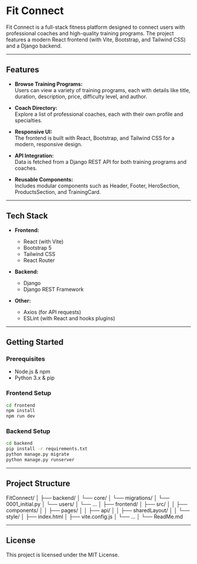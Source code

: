 # Fit Connect

Fit Connect is a full-stack fitness platform designed to connect users with professional coaches and high-quality training programs. The project features a modern React frontend (with Vite, Bootstrap, and Tailwind CSS) and a Django backend.

---

## Features

- **Browse Training Programs:**  
  Users can view a variety of training programs, each with details like title, duration, description, price, difficulty level, and author.

- **Coach Directory:**  
  Explore a list of professional coaches, each with their own profile and specialties.

- **Responsive UI:**  
  The frontend is built with React, Bootstrap, and Tailwind CSS for a modern, responsive design.

- **API Integration:**  
  Data is fetched from a Django REST API for both training programs and coaches.

- **Reusable Components:**  
  Includes modular components such as Header, Footer, HeroSection, ProductsSection, and TrainingCard.

---

## Tech Stack

- **Frontend:**  
  - React (with Vite)
  - Bootstrap 5
  - Tailwind CSS
  - React Router

- **Backend:**  
  - Django
  - Django REST Framework

- **Other:**  
  - Axios (for API requests)
  - ESLint (with React and hooks plugins)

---

## Getting Started

### Prerequisites

- Node.js & npm
- Python 3.x & pip

### Frontend Setup

```bash
cd frontend
npm install
npm run dev
```

### Backend Setup

```bash
cd backend
pip install -r requirements.txt
python manage.py migrate
python manage.py runserver
```

---

## Project Structure

FitConnect/
│
├── backend/
│   └── core/
│       └── migrations/
│           └── 0001_initial.py
│   └── users/
│   └── ...
│
├── frontend/
│   ├── src/
│   │   ├── components/
│   │   ├── pages/
│   │   ├── api/
│   │   ├── sharedLayout/
│   │   └── style/
│   ├── index.html
│   ├── vite.config.js
│   └── ...
│
└── ReadMe.md

---

## License

This project is licensed under the MIT License.

